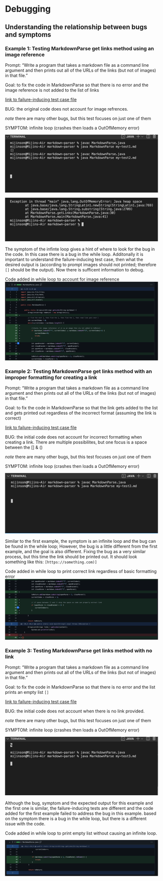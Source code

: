 # Debugging
## Understanding the relationship between bugs and symptoms

### **Example 1: Testing MarkdownParse get links method using an image reference**

Prompt: “Write a program that takes a markdown file as a command line argument and then prints out all of the URLs of the links (but not of images) in that file.”

Goal: to fix the code in MarkdownParse so that there is no error and the image reference is not added to the list of links

[link to failure-inducing test case file](https://github.com/mijinson/markdown-parser/blob/main/my-test1.md)

BUG: the original code does not account for image refrences.

*note* there are many other bugs, but this test focuses on just one of them

SYMPTOM: infinite loop (crashes then loads a OutOfMemory error)


![image](sc1.png)

![image](test1p2.png)

The symptom of the infinte loop gives a hint of where to look for the bug in the code. In this case there is a bug in the while loop. Additonally it is important to understand the failure-inducing test case, then what the desired output is (according to prompt images should not printed; therefore `[]` should be the output). Now there is sufficent information to debug.

Code added in while loop to account for image reference
![image](fix1.png)

### **Example 2: Testing MarkdownParse get links method with an improper formatting for creating a link**

Prompt: “Write a program that takes a markdown file as a command line argument and then prints out all of the URLs of the links (but not of images) in that file.”

Goal: to fix the code in MarkdownParse so that the link gets added to the list and gets printed out regardless of the incorrect format (assuming the link is correct)

[link to failure-inducing test case file](https://github.com/mijinson/markdown-parser/blob/main/my-test2.md)

BUG: the initial code does not account for incorrect formatting when creating a link. There are multiple possibilites, but one focus is a space between the [] & ()

*note* there are many other bugs, but this test focuses on just one of them

SYMPTOM: infinite loop (crashes then loads a OutOfMemory error)

![image](t2.png)

Similar to the first example, the symptom is an infinite loop and the bug can be found in the while loop; However, the bug is a little different from the first example, and the goal is also different. Fixing the bug as a very similar process, but this time the link should be printed out. It should look something like this: `[https://something.com)]`

Code added in while loop to print correct link regardless of basic formatting error
![image](t2p2.png)

### **Example 3: Testing MarkdownParse get links method with no link**

Prompt: “Write a program that takes a markdown file as a command line argument and then prints out all of the URLs of the links (but not of images) in that file.”

Goal: to fix the code in MarkdownParse so that there is no error and the list prints an empty list `[]` 

[link to failure-inducing test case file](https://github.com/mijinson/markdown-parser/blob/main/my-test3.md)

BUG: the initial code does not account when there is no link provided.

*note* there are many other bugs, but this test focuses on just one of them

SYMPTOM: infinite loop (crashes then loads a OutOfMemory error)

![image](test3.png)

Although the bug, symptom and the expected output for this example and the first one is similar, the failure-inducing tests are different and the code added for the first example failed to address the bug in this example. based on the symptom there is a bug in the while loop, but there is a different issue with the code.

Code added in while loop to print empty list without causing an infinite loop.

![image](t3p2.png)







